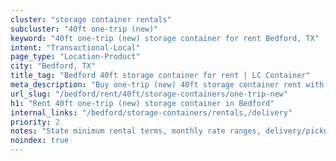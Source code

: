 ```yaml
---
cluster: "storage container rentals"
subcluster: "40ft one-trip (new)"
keyword: "40ft one-trip (new) storage container for rent Bedford, TX"
intent: "Transactional-Local"
page_type: "Location-Product"
city: "Bedford, TX"
title_tag: "Bedford 40ft storage container for rent | LC Container"
meta_description: "Buy one-trip (new) 40ft storage container rent with local delivery in Bedford, TX. LC Container — local Since 2003. Request a fast quote today."
url_slug: "/bedford/rent/40ft/storage-containers/one-trip-new"
h1: "Rent 40ft one-trip (new) storage container in Bedford"
internal_links: "/bedford/storage-containers/rentals,/delivery"
priority: 2
notes: "State minimum rental terms, monthly rate ranges, delivery/pickup fees, service area."
noindex: true
---
```


<!-- TODO: Add unique city/inventory copy, images, and internal links here. -->
